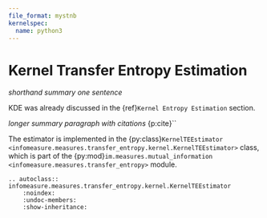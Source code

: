 ```yaml
---
file_format: mystnb
kernelspec:
  name: python3
---
```


# Kernel Transfer Entropy Estimation

_shorthand summary one sentence_


KDE was already discussed in the {ref}`Kernel Entropy Estimation` section.


_longer summary paragraph with citations_
{p:cite}``

The estimator is implemented in the {py:class}`KernelTEEstimator <infomeasure.measures.transfer_entropy.kernel.KernelTEEstimator>` class,
which is part of the {py:mod}`im.measures.mutual_information <infomeasure.measures.transfer_entropy>` module.

```{eval-rst}
.. autoclass:: infomeasure.measures.transfer_entropy.kernel.KernelTEEstimator
    :noindex:
    :undoc-members:
    :show-inheritance:
```
